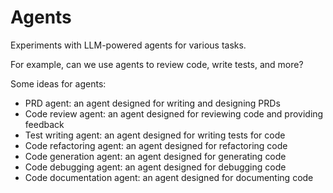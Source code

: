 # Agents

Experiments with LLM-powered agents for various tasks.

For example, can we use agents to review code, write tests, and more?

Some ideas for agents:

- PRD agent: an agent designed for writing and designing PRDs
- Code review agent: an agent designed for reviewing code and providing feedback
- Test writing agent: an agent designed for writing tests for code
- Code refactoring agent: an agent designed for refactoring code
- Code generation agent: an agent designed for generating code
- Code debugging agent: an agent designed for debugging code
- Code documentation agent: an agent designed for documenting code
